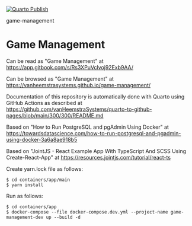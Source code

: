 [![Quarto Publish](https://github.com/vanHeemstraSystems/game-management/actions/workflows/publish.yml/badge.svg)](https://github.com/vanHeemstraSystems/game-management/actions/workflows/publish.yml)

game-management
# Game Management

Can be read as "Game Management" at https://app.gitbook.com/s/Rs3XPuVclvoj92Exb9AA/

Can be browsed as "Game Management" at https://vanheemstrasystems.github.io/game-management/

Documentation of this repository is automatically done with Quarto using GitHub Actions as described at https://github.com/vanHeemstraSystems/quarto-to-github-pages/blob/main/300/300/README.md

Based on "How to Run PostgreSQL and pgAdmin Using Docker" at https://towardsdatascience.com/how-to-run-postgresql-and-pgadmin-using-docker-3a6a8ae918b5

Based on "JointJS - React Example App With TypeScript And SCSS Using Create-React-App" at https://resources.jointjs.com/tutorial/react-ts

Create yarn.lock file as follows:

```
$ cd containers/app/main
$ yarn install
```

Run as follows:

```
$ cd containers/app
$ docker-compose --file docker-compose.dev.yml --project-name game-management-dev up --build -d
```
